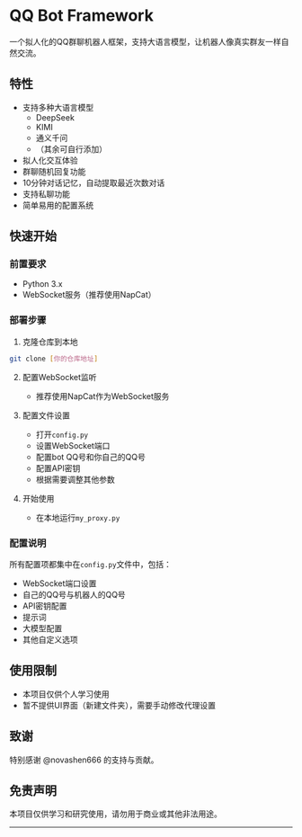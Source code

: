 # QQ Bot Framework

一个拟人化的QQ群聊机器人框架，支持大语言模型，让机器人像真实群友一样自然交流。

## 特性

- 支持多种大语言模型
  - DeepSeek
  - KIMI
  - 通义千问
  - （其余可自行添加）
- 拟人化交互体验
- 群聊随机回复功能
- 10分钟对话记忆，自动提取最近次数对话
- 支持私聊功能
- 简单易用的配置系统

## 快速开始

### 前置要求

- Python 3.x
- WebSocket服务（推荐使用NapCat）

### 部署步骤

1. 克隆仓库到本地

```bash
git clone [你的仓库地址]
```

2. 配置WebSocket监听
   - 推荐使用NapCat作为WebSocket服务

3. 配置文件设置
   - 打开`config.py`
   - 设置WebSocket端口
   - 配置bot QQ号和你自己的QQ号
   - 配置API密钥
   - 根据需要调整其他参数

4. 开始使用
   - 在本地运行`my_proxy.py`

### 配置说明

所有配置项都集中在`config.py`文件中，包括：

- WebSocket端口设置
- 自己的QQ号与机器人的QQ号
- API密钥配置
- 提示词
- 大模型配置
- 其他自定义选项

## 使用限制

- 本项目仅供个人学习使用
- 暂不提供UI界面（新建文件夹），需要手动修改代理设置

## 致谢

特别感谢 @novashen666 的支持与贡献。

## 免责声明

本项目仅供学习和研究使用，请勿用于商业或其他非法用途。

---

